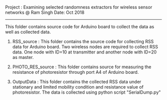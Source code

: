 Project : Examining selected randomness extractors for wireless sensor networks
@ Ram Singh
Date: Oct 2018
*************************************************************************
This folder contains source code for Arduino board to collect the data as well as collected data. 

1. RSS_source : This folder contains the source code for collecting RSS data for Arduino board. Two wireless nodes are required to collect RSS data. One node with ID=10 at transmitter and another node with ID=20 as master.

2. PHOTO_RES_source : This folder contains source for measuring the resistance of photoresistor through port A4 of Arduino board.

  
3. OutputData : This folder contains the collected RSS data under stationary and limited mobility condition and resistance value of photoresistor. The data is collected using python script "SerialDump.py"

